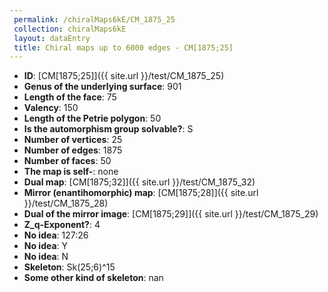 ```yaml
--- 
 permalink: /chiralMaps6kE/CM_1875_25 
 collection: chiralMaps6kE
 layout: dataEntry
 title: Chiral maps up to 6000 edges - CM[1875;25]
---
```


- **ID**: [CM[1875;25]]({{ site.url }}/test/CM_1875_25)
- **Genus of the underlying surface**: 901
- **Length of the face**: 75
- **Valency**: 150
- **Length of the Petrie polygon**: 50
- **Is the automorphism group solvable?**: S
- **Number of vertices**: 25
- **Number of edges**: 1875
- **Number of faces**: 50
- **The map is self-**: none
- **Dual map**: [CM[1875;32]]({{ site.url }}/test/CM_1875_32)
- **Mirror (enantihomorphic) map**: [CM[1875;28]]({{ site.url }}/test/CM_1875_28)
- **Dual of the mirror image**: [CM[1875;29]]({{ site.url }}/test/CM_1875_29)
- **Z_q-Exponent?**: 4
- **No idea**:  127:26
- **No idea**: Y
- **No idea**: N
- **Skeleton**: Sk(25;6)^15
- **Some other kind of skeleton**: nan
